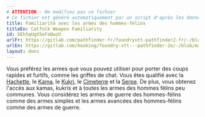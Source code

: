```yaml
---
# ATTENTION : Ne modifiez pas ce fichier
# Ce fichier est généré automatiquement par un script d'après les données du module Foundry VTT officiel et de sa traduction
title: Familiarité avec les armes des hommes-félins
titleEn: Catfolk Weapon Familiarity
id: bEh5qUgX5eFaQwzU
urlFr: https://gitlab.com/pathfinder-fr/foundryvtt-pathfinder2-fr/-/blob/master/data/feats/bEh5qUgX5eFaQwzU.htm
urlEn: https://gitlab.com/hooking/foundry-vtt---pathfinder-2e/-/blob/master/packs/data/feats.db/catfolk-weapon-familiarity.json
layout: dons
---
```

Vous préférez les armes que vous pouvez utiliser pour porter des coups rapides et furtifs, comme les griffes de chat. Vous êtes qualifié avec la [Hachette](../équipements/hachette.html), le [Kama](../équipements/kama.html), le [Kukri](../équipements/kukri.html), le [Cimeterre](../équipements/cimeterre.html) et la [Serpe](../équipements/serpe.html). De plus, vous obtenez l'accès aux kamas, kukris et à toutes les armes des hommes félins peu communes. Vous considérez les armes de guerre des hommes-félins comme des armes simples et les armes avancées des hommes-félins comme des armes de guerre.
